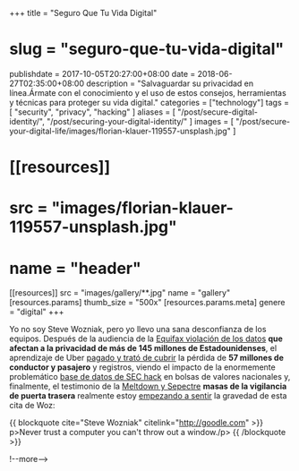 +++
title = "Seguro Que Tu Vida Digital"
# slug = "seguro-que-tu-vida-digital"
publishdate = 2017-10-05T20:27:00+08:00
date = 2018-06-27T02:35:00+08:00
description = "Salvaguardar su privacidad en línea.Ármate con el conocimiento y el uso de estos consejos, herramientas y técnicas para proteger su vida digital."
categories = ["technology"]
tags = [
  "security",
  "privacy",
  "hacking"
]
aliases = [
  "/post/secure-digital-identity/",
  "/post/securing-your-digital-identity/"
]
images = [
  "/post/secure-your-digital-life/images/florian-klauer-119557-unsplash.jpg"
]

# [[resources]]
#   src = "images/florian-klauer-119557-unsplash.jpg"
#   name = "header"

[[resources]]
  src = "images/gallery/**.jpg"
  name = "gallery"
  [resources.params]
    thumb_size = "500x"
  [resources.params.meta]
    genere = "digital"
+++

Yo no soy Steve Wozniak, pero yo llevo una sana desconfianza de los equipos. Después de la audiencia de la [Equifax violación de los datos](https://www.theguardian.com/us-news/2017/sep/07/equifax-credit-breach-hack-social-security) **que afectan a la privacidad de más de 145 millones de Estadounidenses**, el aprendizaje de Uber [pagado y trató de cubrir](https://www.theguardian.com/technology/2017/nov/21/uber-data-hack-cyber-attack) la pérdida de **57 millones de conductor y pasajero** y registros, viendo el impacto de la enormemente problemático [base de datos de SEC hack](https://www.theguardian.com/business/2017/sep/21/sec-hackers-database-congress) en bolsas de valores nacionales y, finalmente, el testimonio de la [Meltdown y Sepectre](https://meltdownattack.com/) **masas de la vigilancia de puerta trasera** realmente estoy [empezando a sentir](https://ubu.one/u2Know) la gravedad de esta cita de Woz:

{{ blockquote cite="Steve Wozniak" citelink="http://goodle.com" >}}
  p>Never trust a computer you can't throw out a window./p>
{{ /blockquote >}}

!--more-->
